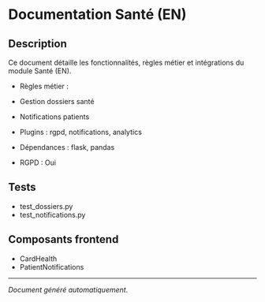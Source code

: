 # Documentation Santé (EN)

## Description
Ce document détaille les fonctionnalités, règles métier et intégrations du module Santé (EN).

- Règles métier :
- Gestion dossiers santé
- Notifications patients


- Plugins : rgpd, notifications, analytics
- Dépendances : flask, pandas
- RGPD : Oui

## Tests
- test_dossiers.py
- test_notifications.py


## Composants frontend
- CardHealth
- PatientNotifications


---
*Document généré automatiquement.*